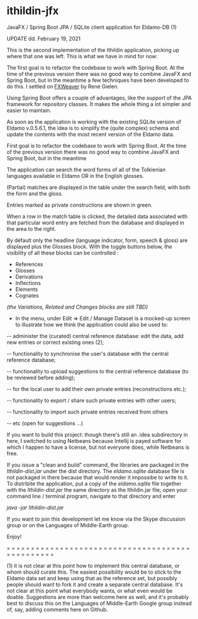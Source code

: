 # ithildin-jfx
JavaFX / Spring Boot JPA / SQLite client application for Eldamo-DB (1)

UPDATE dd. February 19, 2021

This is the second implementation of the Ithildin application, picking up where that one was left. This is what we have in mind for now: 

The first goal is to refactor the codebase to work with Spring Boot. At the time of the previous version there was no good way to combine JavaFX and Spring Boot, 
but in the meantime a few techniques have been developed to do this. I settled on [FXWeaver](https://rgielen.net/posts/2019/introducing-fxweaver-dependency-injection-support-for-javafx-and-fxml/) by Rene Gielen.

Using Spring Boot offers a couple of advantages, like the support of the JPA framework for repository classes. It makes the whole thing a lot simpler and easier to maintain.
  
As soon as the application is working with the existing SQLite version of Eldamo v.0.5.6.1, the idea is to simplify the (quite complex) schema and update the contents with the most recent version of the Eldamo data.


First goal is to refactor the codebase to work with Spring Boot. At the time of the previous version there was no good way to combine JavaFX and Spring Boot, but in the meantime

The application can search the word forms of all of the Tolkienian languages available in Eldamo OR in the English glosses.

(Partial) matches are displayed in the table under the search field, with both the form and the gloss.

Entries marked as private constructions are shown in green.

When a row in the match table is clicked, the detailed data associated with that particular word entry are fetched from the database and displayed in the area to the right. 

By défault only the headline (language indicator, form, speech & gloss) are displayed plus the Glosses block. With the toggle buttons below, the visibility of all these blocks can be controlled : 

* References
* Glosses
* Derivations
* Inflections
* Elements
* Cognates

_(the Variations, Related and Changes blocks are still TBD)_

- In the menu, under Edit => Edit / Manage Dataset is a mocked-up screen to illustrate how we think the application could also be used to:

-- administer the (curated) central reference database: edit the data, add new entries or correct existing ones (2); 

-- functionality to synchronise the user's database with the central reference database; 

-- functionality to upload suggestions to the central reference database (to be reviewed before adding);

-- for the local user to add their own private entries (reconstructions etc.); 

-- functionality to export / share such private entries with other users;

-- functionality to import such private entries received from others

-- etc (open for suggestions ...)


If you want to build this project:
though there's still an .idea subdirectory in here, I switched to using Netbeans because Intellij is payed software for which I happen to have a license, but not everyone does, while Netbeans is free. 

If you issue a "clean and build" command, the libraries are packaged in the _Ithildin-dist.jar_ under the dist directory. 
The _eldamo.sqlite_ database file is not packaged in there because that would render it impossibe to write to it. To distribite the application, put a copy of the _eldamo.sqlite_ file together with the _Ithildin-dist.jar_ the same directory as the Ithildin.jar file; open your command line / terminal program, navigate to that directory and enter

*java -jar Ithildin-dist.jar*

If you want to join this development let me know via the Skype discussion group or on the Languages of Middle-Earth group.

Enjoy!


= = = = = = = = = = = = = = = = = = = = = = = = = = = = = = = = = = = = = = = = = = = = = = = = 

(1) it is not clear at this point how to implement this central database, or whom should curate this. The easiest possibility 
would be to stick to the Eldamo data set and keep using that as the reference set, but possibly people should want to fork it
and create a separate central database. It's not clear at this point what everybody wants, or what even would be doable. 
Suggestions are more than welcome here as well, and it's probably best to discuss this on the Languages of Middle-Earth Google 
group instead of, say, adding comments here on Github. 
